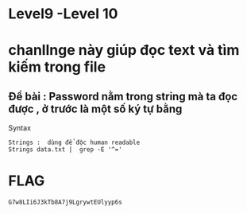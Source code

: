 # Level9 -Level 10  

# chanllnge này giúp đọc text và tìm kiếm trong file 

## Đề bài  : Password nằm trong string mà ta đọc được , ở trước là một số ký tự bằng 

Syntax 

```
Strings :  dùng để độc human readable 
Strings data.txt |  grep -E '^='

```


# FLAG 
```
G7w8LIi6J3kTb8A7j9LgrywtEUlyyp6s
```